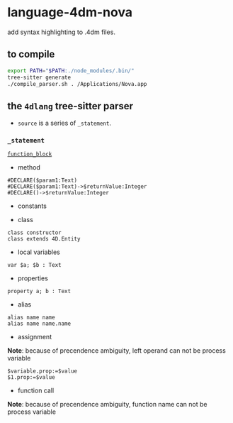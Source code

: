 # language-4dm-nova
add syntax highlighting to .4dm files.

## to compile

```sh
export PATH="$PATH:./node_modules/.bin/"
tree-sitter generate
./compile_parser.sh . /Applications/Nova.app
```

## the `4dlang` tree-sitter parser

* `source` is a series of `_statement`.

### `_statement`

[`function_block`](https://github.com/miyako/language-4dm-nova/blob/main/corpus/1.%20function_block.txt)


* method

```4d
#DECLARE($param1:Text)
#DECLARE($param1:Text)->$returnValue:Integer
#DECLARE()->$returnValue:Integer 
```

* constants
 
* class

```4d
class constructor
class extends 4D.Entity
```

* local variables

```4d
var $a; $b : Text
```

* properties

```4d
property a; b : Text
```

* alias

```4d
alias name name
alias name name.name
```

* assignment

**Note**: because of precendence ambiguity, left operand can not be process variable

```4d
$variable.prop:=$value
$1.prop:=$value
```

* function call

**Note**: because of precendence ambiguity, function name can not be process variable


